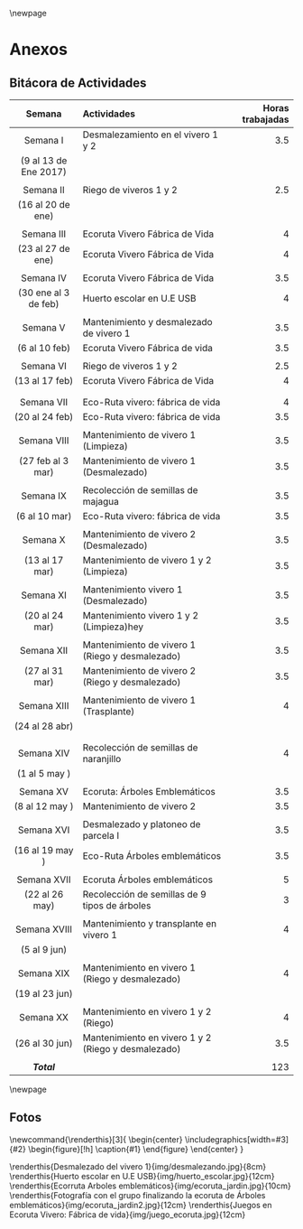 \newpage

# Anexos

## Bitácora de Actividades

|        Semana        | Actividades                                           | Horas trabajadas |
|:--------------------:|:------------------------------------------------------|-----------------:|
| Semana I             | Desmalezamiento en el vivero 1 y 2                    | 3.5              |
| (9 al 13 de Ene 2017)|                                                       |                  |
|                      |                                                       |                  |
| Semana II            | Riego de viveros 1 y 2                                | 2.5              |
| (16 al 20 de ene)    |                                                       |                  |
|                      |                                                       |                  |
| Semana III           | Ecoruta Vivero Fábrica de Vida                        | 4                |
| (23 al 27 de ene)    | Ecoruta Vivero Fábrica de Vida                        | 4                |
|                      |                                                       |                  |
| Semana IV            | Ecoruta Vivero Fábrica de Vida                        | 3.5              |
| (30 ene al 3 de feb) | Huerto escolar en U.E USB                             | 4                |
|                      |                                                       |                  |
| Semana V             | Mantenimiento y desmalezado de vivero 1               | 3.5              |
| (6 al 10 feb)        | Ecoruta Vivero Fábrica de vida                        | 3.5              |
|                      |                                                       |                  |
| Semana VI            | Riego de viveros 1 y 2                                | 2.5              |
| (13 al 17 feb)       | Ecoruta Vivero Fábrica de Vida                        | 4                |
|                      |                                                       |                  |
|                      |                                                       |                  |
| Semana VII           | Eco-Ruta vivero: fábrica de vida                      | 4                |
| (20 al 24 feb)       | Eco-Ruta vivero: fábrica de vida                      | 3.5              |
|                      |                                                       |                  |
| Semana VIII          | Mantenimiento de vivero 1 (Limpieza)                  | 3.5              |
| (27 feb al 3 mar)    | Mantenimiento de vivero 1 (Desmalezado)               | 3.5              |
|                      |                                                       |                  |
| Semana IX            | Recolección de semillas de majagua                    | 3.5              |
| (6 al 10 mar)        | Eco-Ruta vivero: fábrica de vida                      | 3.5              |
|                      |                                                       |                  |
| Semana X             | Mantenimiento de vivero 2 (Desmalezado)               | 3.5              |
| (13 al 17 mar)       | Mantenimiento de vivero 1  y 2 (Limpieza)             | 3.5              |
|                      |                                                       |                  |
| Semana XI            | Mantenimiento vivero 1 (Desmalezado)                  | 3.5              |
| (20 al 24 mar)       | Mantenimiento vivero 1 y 2 (Limpieza)hey              | 3.5              |
|                      |                                                       |                  |
| Semana XII           | Mantenimiento de vivero 1 (Riego y desmalezado)       | 3.5              |
| (27 al 31 mar)       | Mantenimiento de vivero 2 (Riego y desmalezado)       | 3.5              |
|                      |                                                       |                  |
| Semana XIII          | Mantenimiento de vivero 1 (Trasplante)                | 4                |
| (24 al 28 abr)       |                                                       |                  |
|                      |                                                       |                  |
|                      |                                                       |                  |
| Semana XIV           | Recolección de semillas de naranjillo                 | 4                |
| (1 al 5 may  )       |                                                       |                  |
|                      |                                                       |                  |
| Semana XV            | Ecoruta: Árboles Emblemáticos                         | 3.5              |
| (8 al 12 may )       | Mantenimiento de vivero 2                             | 3.5              |
|                      |                                                       |                  |
| Semana XVI           | Desmalezado y platoneo de parcela I                   | 3.5              |
| (16 al 19 may   )    | Eco-Ruta Árboles emblemáticos                         | 3.5              |
|                      |                                                       |                  |
| Semana XVII          | Ecoruta Árboles emblemáticos                          | 5                |
| (22 al 26 may)       | Recolección de semillas de 9 tipos de árboles         | 3                |
|                      |                                                       |                  |
| Semana XVIII         | Mantenimiento y transplante en vivero 1               | 4                |
| (5 al 9 jun)         |                                                       |                  |
|                      |                                                       |                  |
| Semana XIX           | Mantenimiento en vivero 1  (Riego y desmalezado)      | 4                |
| (19 al 23 jun)       |                                                       |                  |
|                      |                                                       |                  |
| Semana XX            | Mantenimiento en vivero 1 y 2  (Riego)                | 4                |
| (26 al 30 jun)       | Mantenimiento en vivero 1 y 2 (Riego y desmalezado)   | 3.5              |
|                      |                                                       |                  |
| ***Total***          |                                                       |  123             |

\newpage

<!-- 25 de enero -->

## Fotos

<!-- centrado y caption para fotos con tamaño fijo -->
\newcommand{\renderthis}[3]{
    \begin{center}
    \includegraphics[width=#3]{#2}
    \begin{figure}[!h] \caption{#1} \end{figure}
    \end{center}
}

\renderthis{Desmalezado del vivero 1}{img/desmalezando.jpg}{8cm}
\renderthis{Huerto escolar en U.E USB}{img/huerto_escolar.jpg}{12cm}
\renderthis{Ecorruta Arboles emblemáticos}{img/ecoruta_jardin.jpg}{10cm}
\renderthis{Fotografía con el grupo finalizando la ecoruta de Árboles emblemáticos}{img/ecoruta_jardin2.jpg}{12cm}
\renderthis{Juegos en Ecoruta Vivero: Fábrica de vida}{img/juego_ecoruta.jpg}{12cm}

<!-- ![Ensamble del huerto escolar en la UE USB junto a 6to grado ](img/xhuerto_ueusb.jpg "") -->




